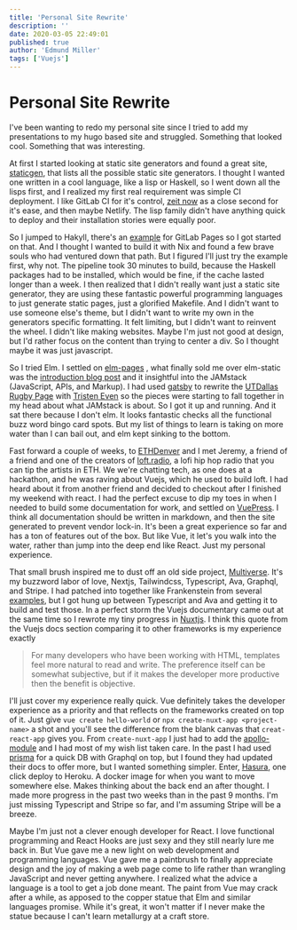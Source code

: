 ```yaml
---
title: 'Personal Site Rewrite'
description: ''
date: 2020-03-05 22:49:01
published: true
author: 'Edmund Miller'
tags: ['Vuejs']
---
```


# Personal Site Rewrite

I've been wanting to redo my personal site since I tried to add my presentations
to my hugo based site and struggled. Something that looked
cool. Something that was interesting.

At first I started looking at static site generators and found a great site,
[staticgen](https://www.staticgen.com/), that lists all the possible static site generators. I thought I
wanted one written in a cool language, like a lisp or Haskell, so I
went down all the lisps first, and I realized my first real requirement was
simple CI deployment. I like GitLab CI for it's control, [zeit now](https://zeit.co/) as a close
second for it's ease, and then maybe Netlify. The lisp
family didn't have anything quick to deploy and their installation stories
were equally poor.

So I jumped to Hakyll, there's an [example](https://gitlab.com/pages/hakyll) for GitLab Pages so I got started on
that. And I thought I wanted to build it with Nix and found a few brave souls
who had ventured down that path. But I figured I'll just try the example first,
why not. The pipeline took 30 minutes to build, because the Haskell packages
had to be installed, which would be fine, if the cache lasted longer than a
week. I then realized that I didn't really want just a static site generator,
they are using these fantastic powerful programming languages to just generate
static pages, just a glorified Makefile. And I didn't want to use someone else's
theme, but I didn't want to write my own in the generators specific formatting.
It felt limiting, but I didn't want to reinvent the wheel. I didn't like making
websites. Maybe I'm just not good at design, but I'd rather focus on the
content than trying to center a div. So I thought maybe it was just javascript.

So I tried Elm. I settled on [elm-pages](https://elm-pages.com/) , what finally sold me over elm-static
was the [introduction blog post](https://elm-pages.com/blog/introducing-elm-pages/) and it insightful into the JAMstack (JavaScript,
APIs, and Markup). I had used [gatsby](https://www.gatsbyjs.org/) to rewrite the [UTDallas Rugby Page](https://www.utdallasrugby.org/) with
[Tristen Even](https://www.tristeneven.com/) so the pieces were starting to fall together in my head about what
JAMstack is about. So I got it up and running. And it sat there because I don't
elm. It looks fantastic checks all the functional buzz word bingo card spots.
But my list of things to learn is taking on more water than I can bail out, and
elm kept sinking to the bottom.

Fast forward a couple of weeks, to [ETHDenver](https://www.ethdenver.com/) and I met Jeremy, a friend of a
friend and one of the creators of [loft.radio](https://loft.radio/), a lofi hip hop radio that you can
tip the artists in ETH. We we're chatting tech, as one does at a hackathon, and
he was raving about Vuejs, which he used to build loft. I had heard about it
from another friend and decided to checkout after I finished my weekend with
react. I had the perfect excuse to dip my toes in when I needed to build some
documentation for work, and settled on [VuePress](https://vuepress.vuejs.org/). I think all documentation
should be written in markdown, and then the site generated to prevent vendor
lock-in. It's been a great experience so far and has a ton of features out of
the box. But like Vue, it let's you walk into the water, rather than jump into
the deep end like React. Just my personal experience.

That small brush inspired me to dust off an old side project, [Multiverse](https://multiverse.gg/). It's
my buzzword labor of love, Nextjs, Tailwindcss, Typescript, Ava, Graphql, and Stripe.
I had patched into together like Frankenstein from several [examples](https://github.com/zeit/next.js/tree/master/examples), but I got
hung up between Typescript and Ava and getting it to build and test those. In a
perfect storm the Vuejs documentary came out at the same time so I rewrote my
tiny progress in [Nuxtjs](https://nuxtjs.org/). I think this quote from the Vuejs docs section
comparing it to other frameworks is my experience exactly

> For many developers who have been working with HTML, templates feel more natural to read and write. The preference itself can be somewhat subjective, but if it makes the developer more productive then the benefit is objective.

I'll just cover my experience really quick. Vue definitely takes the developer
experience as a priority and that reflects on the frameworks created on top of
it. Just give `vue create hello-world` or `npx create-nuxt-app <project-name>` a
shot and you'll see the difference from the blank canvas that `creat-react-app`
gives you. From `create-nuxt-app` I just had to add the [apollo-module](https://github.com/nuxt-community/apollo-module) and I had
most of my wish list taken care. In the past I had used [prisma](https://www.prisma.io/) for a quick DB
with Graphql on top, but I found they had updated their docs to offer more, but
I wanted something simpler. Enter, [Hasura](https://hasura.io/), one click deploy to Heroku. A docker
image for when you want to move somewhere else. Makes thinking about the back end
an after thought. I made more progress in the past two weeks than in the past 9
months. I'm just missing Typescript and Stripe so far, and I'm assuming Stripe
will be a breeze.

Maybe I'm just not a clever enough developer for React. I love functional
programming and React Hooks are just sexy and they still nearly lure me back in.
But Vue gave me a new light on web development and programming languages. Vue
gave me a paintbrush to finally appreciate design and the joy of making a web page come to
life rather than wrangling JavaScript and never getting anywhere. I realized
what the advice a language is a tool to get a job done meant. The paint from Vue
may crack after a while, as apposed to the copper statue that Elm and similar
languages promise. While it's great, it won't matter if I never make the statue
because I can't learn metallurgy at a craft store.

